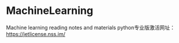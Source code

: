 # MachineLearning
Machine learning reading notes and materials
python专业版激活网址：https://jetlicense.nss.im/
